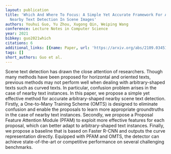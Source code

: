```yaml
---
layout: publication
title: 'Which And Where To Focus: A Simple Yet Accurate Framework For Arbitrary-shaped
  Nearby Text Detection In Scene Images'
authors: Youhui Guo, Yu Zhou, Xugong Qin, Weiping Wang
conference: Lecture Notes in Computer Science
year: 2021
bibkey: guo2021which
citations: 6
additional_links: [{name: Paper, url: 'https://arxiv.org/abs/2109.03451'}]
tags: []
short_authors: Guo et al.
---
```

Scene text detection has drawn the close attention of researchers. Though
many methods have been proposed for horizontal and oriented texts, previous
methods may not perform well when dealing with arbitrary-shaped texts such as
curved texts. In particular, confusion problem arises in the case of nearby
text instances. In this paper, we propose a simple yet effective method for
accurate arbitrary-shaped nearby scene text detection. Firstly, a One-to-Many
Training Scheme (OMTS) is designed to eliminate confusion and enable the
proposals to learn more appropriate groundtruths in the case of nearby text
instances. Secondly, we propose a Proposal Feature Attention Module (PFAM) to
exploit more effective features for each proposal, which can better adapt to
arbitrary-shaped text instances. Finally, we propose a baseline that is based
on Faster R-CNN and outputs the curve representation directly. Equipped with
PFAM and OMTS, the detector can achieve state-of-the-art or competitive
performance on several challenging benchmarks.